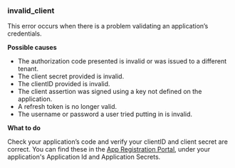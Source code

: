 ### invalid_client
This error occurs when there is a problem validating an application’s credentials. 

**Possible causes** 
* The authorization code presented is invalid or was issued to a different tenant.
* The client secret provided is invalid.
* The clientID provided is invalid.
* The client assertion was signed using a key not defined on the application.
* A refresh token is no longer valid.
* The username or password a user tried putting in is invalid.

**What to do**

Check your application’s code and verify your clientID and client secret are correct. You can find these in the [App Registration Portal](https://www.apps.dev.microsoft.com), under your application's Application Id and Application Secrets. 
